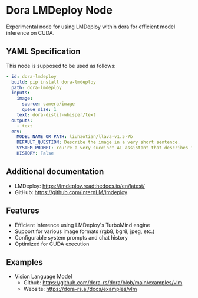 # Dora LMDeploy Node

Experimental node for using LMDeploy within dora for efficient model inference on CUDA.

## YAML Specification

This node is supposed to be used as follows:

```yaml
- id: dora-lmdeploy
  build: pip install dora-lmdeploy
  path: dora-lmdeploy
  inputs:
    image:
      source: camera/image
      queue_size: 1
    text: dora-distil-whisper/text
  outputs:
    - text
  env:
    MODEL_NAME_OR_PATH: liuhaotian/llava-v1.5-7b
    DEFAULT_QUESTION: Describe the image in a very short sentence.
    SYSTEM_PROMPT: You're a very succinct AI assistant that describes images with short sentences.
    HISTORY: False
```

## Additional documentation

- LMDeploy: https://lmdeploy.readthedocs.io/en/latest/
- GitHub: https://github.com/InternLM/lmdeploy

## Features

- Efficient inference using LMDeploy's TurboMind engine
- Support for various image formats (rgb8, bgr8, jpeg, etc.)
- Configurable system prompts and chat history
- Optimized for CUDA execution

## Examples

- Vision Language Model
  - Github: https://github.com/dora-rs/dora/blob/main/examples/vlm
  - Website: https://dora-rs.ai/docs/examples/vlm
